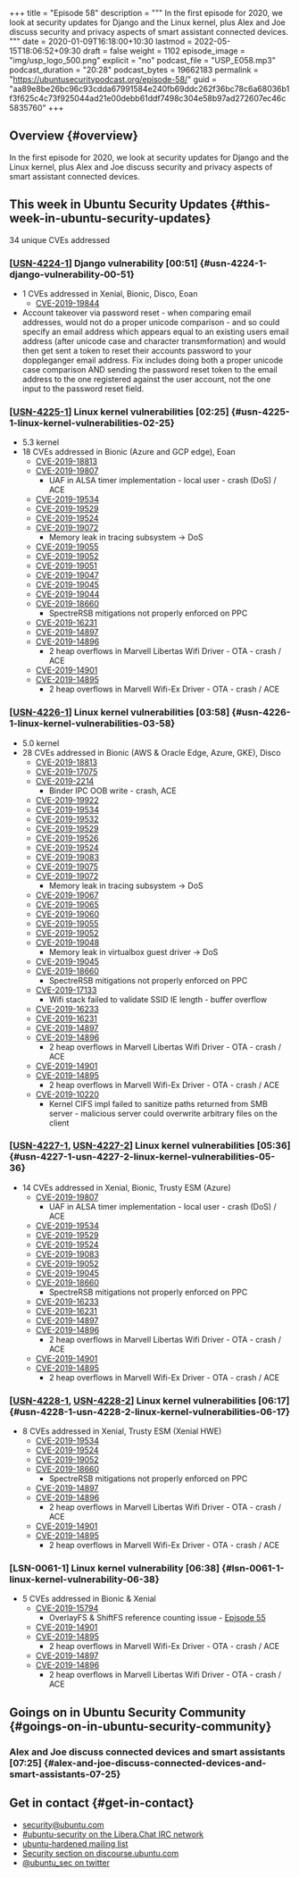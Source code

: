 +++
title = "Episode 58"
description = """
  In the first episode for 2020, we look at security updates for Django and
  the Linux kernel, plus Alex and Joe discuss security and privacy aspects of
  smart assistant connected devices.
  """
date = 2020-01-09T16:18:00+10:30
lastmod = 2022-05-15T18:06:52+09:30
draft = false
weight = 1102
episode_image = "img/usp_logo_500.png"
explicit = "no"
podcast_file = "USP_E058.mp3"
podcast_duration = "20:28"
podcast_bytes = 19662183
permalink = "https://ubuntusecuritypodcast.org/episode-58/"
guid = "aa89e8be26bc96c93cdda67991584e240fb69ddc262f36bc78c6a68036b1f3f625c4c73f925044ad21e00debb61ddf7498c304e58b97ad272607ec46c5835760"
+++

## Overview {#overview}

In the first episode for 2020, we look at security updates for Django and
the Linux kernel, plus Alex and Joe discuss security and privacy aspects of
smart assistant connected devices.


## This week in Ubuntu Security Updates {#this-week-in-ubuntu-security-updates}

34 unique CVEs addressed


### [[USN-4224-1](https://usn.ubuntu.com/4224-1/)] Django vulnerability [00:51] {#usn-4224-1-django-vulnerability-00-51}

-   1 CVEs addressed in Xenial, Bionic, Disco, Eoan
    -   [CVE-2019-19844](https://ubuntu.com/security/CVE-2019-19844) <!-- high -->
-   Account takeover via password reset - when comparing email addresses,
    would not do a proper unicode comparison - and so could specify an email
    address which appears equal to an existing users email address (after
    unicode case and character transmformation) and would then get sent a
    token to reset their accounts password to your doppleganger email
    address. Fix includes doing both a proper unicode case comparison AND
    sending the password reset token to the email address to the one
    registered against the user account, not the one input to the password
    reset field.


### [[USN-4225-1](https://usn.ubuntu.com/4225-1/)] Linux kernel vulnerabilities [02:25] {#usn-4225-1-linux-kernel-vulnerabilities-02-25}

-   5.3 kernel
-   18 CVEs addressed in Bionic (Azure and GCP edge), Eoan
    -   [CVE-2019-18813](https://ubuntu.com/security/CVE-2019-18813) <!-- negligible -->
    -   [CVE-2019-19807](https://ubuntu.com/security/CVE-2019-19807) <!-- medium -->
        -   UAF in ALSA timer implementation - local user - crash (DoS) / ACE
    -   [CVE-2019-19534](https://ubuntu.com/security/CVE-2019-19534) <!-- low -->
    -   [CVE-2019-19529](https://ubuntu.com/security/CVE-2019-19529) <!-- low -->
    -   [CVE-2019-19524](https://ubuntu.com/security/CVE-2019-19524) <!-- low -->
    -   [CVE-2019-19072](https://ubuntu.com/security/CVE-2019-19072) <!-- medium -->
        -   Memory leak in tracing subsystem -&gt; DoS
    -   [CVE-2019-19055](https://ubuntu.com/security/CVE-2019-19055) <!-- low -->
    -   [CVE-2019-19052](https://ubuntu.com/security/CVE-2019-19052) <!-- low -->
    -   [CVE-2019-19051](https://ubuntu.com/security/CVE-2019-19051) <!-- low -->
    -   [CVE-2019-19047](https://ubuntu.com/security/CVE-2019-19047) <!-- low -->
    -   [CVE-2019-19045](https://ubuntu.com/security/CVE-2019-19045) <!-- low -->
    -   [CVE-2019-19044](https://ubuntu.com/security/CVE-2019-19044) <!-- low -->
    -   [CVE-2019-18660](https://ubuntu.com/security/CVE-2019-18660) <!-- medium -->
        -   SpectreRSB mitigations not properly enforced on PPC
    -   [CVE-2019-16231](https://ubuntu.com/security/CVE-2019-16231) <!-- low -->
    -   [CVE-2019-14897](https://ubuntu.com/security/CVE-2019-14897) <!-- medium -->
    -   [CVE-2019-14896](https://ubuntu.com/security/CVE-2019-14896) <!-- medium -->
        -   2 heap overflows in Marvell Libertas Wifi Driver - OTA - crash / ACE
    -   [CVE-2019-14901](https://ubuntu.com/security/CVE-2019-14901) <!-- medium -->
    -   [CVE-2019-14895](https://ubuntu.com/security/CVE-2019-14895) <!-- medium -->
        -   2 heap overflows in Marvell Wifi-Ex Driver - OTA - crash / ACE


### [[USN-4226-1](https://usn.ubuntu.com/4226-1/)] Linux kernel vulnerabilities [03:58] {#usn-4226-1-linux-kernel-vulnerabilities-03-58}

-   5.0 kernel
-   28 CVEs addressed in Bionic (AWS &amp; Oracle Edge, Azure, GKE), Disco
    -   [CVE-2019-18813](https://ubuntu.com/security/CVE-2019-18813) <!-- negligible -->
    -   [CVE-2019-17075](https://ubuntu.com/security/CVE-2019-17075) <!-- negligible -->
    -   [CVE-2019-2214](https://ubuntu.com/security/CVE-2019-2214) <!-- medium -->
        -   Binder IPC OOB write - crash, ACE
    -   [CVE-2019-19922](https://ubuntu.com/security/CVE-2019-19922) <!-- medium -->
    -   [CVE-2019-19534](https://ubuntu.com/security/CVE-2019-19534) <!-- low -->
    -   [CVE-2019-19532](https://ubuntu.com/security/CVE-2019-19532) <!-- low -->
    -   [CVE-2019-19529](https://ubuntu.com/security/CVE-2019-19529) <!-- low -->
    -   [CVE-2019-19526](https://ubuntu.com/security/CVE-2019-19526) <!-- low -->
    -   [CVE-2019-19524](https://ubuntu.com/security/CVE-2019-19524) <!-- low -->
    -   [CVE-2019-19083](https://ubuntu.com/security/CVE-2019-19083) <!-- low -->
    -   [CVE-2019-19075](https://ubuntu.com/security/CVE-2019-19075) <!-- low -->
    -   [CVE-2019-19072](https://ubuntu.com/security/CVE-2019-19072) <!-- medium -->
        -   Memory leak in tracing subsystem -&gt; DoS
    -   [CVE-2019-19067](https://ubuntu.com/security/CVE-2019-19067) <!-- low -->
    -   [CVE-2019-19065](https://ubuntu.com/security/CVE-2019-19065) <!-- low -->
    -   [CVE-2019-19060](https://ubuntu.com/security/CVE-2019-19060) <!-- low -->
    -   [CVE-2019-19055](https://ubuntu.com/security/CVE-2019-19055) <!-- low -->
    -   [CVE-2019-19052](https://ubuntu.com/security/CVE-2019-19052) <!-- low -->
    -   [CVE-2019-19048](https://ubuntu.com/security/CVE-2019-19048) <!-- medium -->
        -   Memory leak in virtualbox guest driver -&gt; DoS
    -   [CVE-2019-19045](https://ubuntu.com/security/CVE-2019-19045) <!-- low -->
    -   [CVE-2019-18660](https://ubuntu.com/security/CVE-2019-18660) <!-- medium -->
        -   SpectreRSB mitigations not properly enforced on PPC
    -   [CVE-2019-17133](https://ubuntu.com/security/CVE-2019-17133) <!-- medium -->
        -   Wifi stack failed to validate SSID IE length - buffer overflow
    -   [CVE-2019-16233](https://ubuntu.com/security/CVE-2019-16233) <!-- low -->
    -   [CVE-2019-16231](https://ubuntu.com/security/CVE-2019-16231) <!-- low -->
    -   [CVE-2019-14897](https://ubuntu.com/security/CVE-2019-14897) <!-- medium -->
    -   [CVE-2019-14896](https://ubuntu.com/security/CVE-2019-14896) <!-- medium -->
        -   2 heap overflows in Marvell Libertas Wifi Driver - OTA - crash / ACE
    -   [CVE-2019-14901](https://ubuntu.com/security/CVE-2019-14901) <!-- medium -->
    -   [CVE-2019-14895](https://ubuntu.com/security/CVE-2019-14895) <!-- medium -->
        -   2 heap overflows in Marvell Wifi-Ex Driver - OTA - crash / ACE
    -   [CVE-2019-10220](https://ubuntu.com/security/CVE-2019-10220) <!-- medium -->
        -   Kernel CIFS impl failed to sanitize paths returned from SMB server -
            malicious server could overwrite arbitrary files on the client


### [[USN-4227-1](https://usn.ubuntu.com/4227-1/), [USN-4227-2](https://usn.ubuntu.com/4227-2/)] Linux kernel vulnerabilities [05:36] {#usn-4227-1-usn-4227-2-linux-kernel-vulnerabilities-05-36}

-   14 CVEs addressed in Xenial, Bionic, Trusty ESM (Azure)
    -   [CVE-2019-19807](https://ubuntu.com/security/CVE-2019-19807) <!-- medium -->
        -   UAF in ALSA timer implementation - local user - crash (DoS) / ACE
    -   [CVE-2019-19534](https://ubuntu.com/security/CVE-2019-19534) <!-- low -->
    -   [CVE-2019-19529](https://ubuntu.com/security/CVE-2019-19529) <!-- low -->
    -   [CVE-2019-19524](https://ubuntu.com/security/CVE-2019-19524) <!-- low -->
    -   [CVE-2019-19083](https://ubuntu.com/security/CVE-2019-19083) <!-- low -->
    -   [CVE-2019-19052](https://ubuntu.com/security/CVE-2019-19052) <!-- low -->
    -   [CVE-2019-19045](https://ubuntu.com/security/CVE-2019-19045) <!-- low -->
    -   [CVE-2019-18660](https://ubuntu.com/security/CVE-2019-18660) <!-- medium -->
        -   SpectreRSB mitigations not properly enforced on PPC
    -   [CVE-2019-16233](https://ubuntu.com/security/CVE-2019-16233) <!-- low -->
    -   [CVE-2019-16231](https://ubuntu.com/security/CVE-2019-16231) <!-- low -->
    -   [CVE-2019-14897](https://ubuntu.com/security/CVE-2019-14897) <!-- medium -->
    -   [CVE-2019-14896](https://ubuntu.com/security/CVE-2019-14896) <!-- medium -->
        -   2 heap overflows in Marvell Libertas Wifi Driver - OTA - crash / ACE
    -   [CVE-2019-14901](https://ubuntu.com/security/CVE-2019-14901) <!-- medium -->
    -   [CVE-2019-14895](https://ubuntu.com/security/CVE-2019-14895) <!-- medium -->
        -   2 heap overflows in Marvell Wifi-Ex Driver - OTA - crash / ACE


### [[USN-4228-1](https://usn.ubuntu.com/4228-1/), [USN-4228-2](https://usn.ubuntu.com/4228-2/)] Linux kernel vulnerabilities [06:17] {#usn-4228-1-usn-4228-2-linux-kernel-vulnerabilities-06-17}

-   8 CVEs addressed in Xenial, Trusty ESM (Xenial HWE)
    -   [CVE-2019-19534](https://ubuntu.com/security/CVE-2019-19534) <!-- low -->
    -   [CVE-2019-19524](https://ubuntu.com/security/CVE-2019-19524) <!-- low -->
    -   [CVE-2019-19052](https://ubuntu.com/security/CVE-2019-19052) <!-- low -->
    -   [CVE-2019-18660](https://ubuntu.com/security/CVE-2019-18660) <!-- medium -->
        -   SpectreRSB mitigations not properly enforced on PPC
    -   [CVE-2019-14897](https://ubuntu.com/security/CVE-2019-14897) <!-- medium -->
    -   [CVE-2019-14896](https://ubuntu.com/security/CVE-2019-14896) <!-- medium -->
        -   2 heap overflows in Marvell Libertas Wifi Driver - OTA - crash / ACE
    -   [CVE-2019-14901](https://ubuntu.com/security/CVE-2019-14901) <!-- medium -->
    -   [CVE-2019-14895](https://ubuntu.com/security/CVE-2019-14895) <!-- medium -->
        -   2 heap overflows in Marvell Wifi-Ex Driver - OTA - crash / ACE


### [LSN-0061-1] Linux kernel vulnerability [06:38] {#lsn-0061-1-linux-kernel-vulnerability-06-38}

-   5 CVEs addressed in Bionic &amp; Xenial
    -   [CVE-2019-15794](https://ubuntu.com/security/CVE-2019-15794) <!-- medium -->
        -   OverlayFS &amp; ShiftFS reference counting issue - [Episode 55](https://ubuntusecuritypodcast.org/episode-55/)
    -   [CVE-2019-14901](https://ubuntu.com/security/CVE-2019-14901) <!-- medium -->
    -   [CVE-2019-14895](https://ubuntu.com/security/CVE-2019-14895) <!-- medium -->
        -   2 heap overflows in Marvell Wifi-Ex Driver - OTA - crash / ACE
    -   [CVE-2019-14897](https://ubuntu.com/security/CVE-2019-14897) <!-- medium -->
    -   [CVE-2019-14896](https://ubuntu.com/security/CVE-2019-14896) <!-- medium -->
        -   2 heap overflows in Marvell Libertas Wifi Driver - OTA - crash / ACE


## Goings on in Ubuntu Security Community {#goings-on-in-ubuntu-security-community}


### Alex and Joe discuss connected devices and smart assistants [07:25] {#alex-and-joe-discuss-connected-devices-and-smart-assistants-07-25}


## Get in contact {#get-in-contact}

-   [security@ubuntu.com](mailto:security@ubuntu.com)
-   [#ubuntu-security on the Libera.Chat IRC network](https://libera.chat)
-   [ubuntu-hardened mailing list](https://lists.ubuntu.com/mailman/listinfo/ubuntu-hardened)
-   [Security section on discourse.ubuntu.com](https://discourse.ubuntu.com/c/security)
-   [@ubuntu_sec on twitter](https://twitter.com/ubuntu_sec)